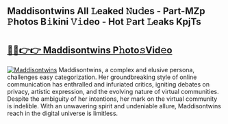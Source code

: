 ## Maddisontwins All 𝙻eaked 𝙽u𝚍es - Part-MZp 𝙿hotos B𝚒kini 𝚅𝚒deo - Hot 𝙿art 𝙻eaks KpjTs

# <h2><a href="http://ld64a3.urlbe.top/?page=Maddisontwins">🔗🔗👉👉 Maddisontwins P𝚑oto𝚜Vid𝚎o</a></h2>

[![Maddisontwins](https://i.imgur.com/eBuTRDB.gif)](http://ld64a3.urlbe.top/?page=Maddisontwins)
Maddisontwins, a complex and elusive persona, challenges easy categorization. Her groundbreaking style of online communication has enthralled and infuriated critics, igniting debates on privacy, artistic expression, and the evolving nature of virtual communities. Despite the ambiguity of her intentions, her mark on the virtual community is indelible. With an unwavering spirit and undeniable allure, Maddisontwins reach in the digital universe is limitless.
